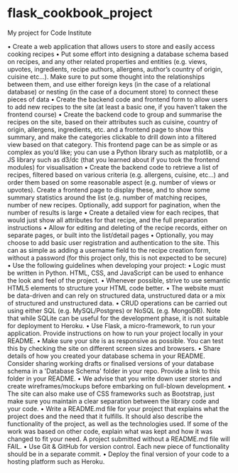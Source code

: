 # flask_cookbook_project
My project for Code Institute 

•	Create a web application that allows users to store and easily access cooking recipes
•	Put some effort into designing a database schema based on recipes, and any other related properties and entities (e.g. views, upvotes, ingredients, recipe authors, allergens, author’s country of origin, cuisine etc…). Make sure to put some thought into the relationships between them, and use either foreign keys (in the case of a relational database) or nesting (in the case of a document store) to connect these pieces of data
•	Create the backend code and frontend form to allow users to add new recipes to the site (at least a basic one, if you haven’t taken the frontend course)
•	Create the backend code to group and summarise the recipes on the site, based on their attributes such as cuisine, country of origin, allergens, ingredients, etc. and a frontend page to show this summary, and make the categories clickable to drill down into a filtered view based on that category. This frontend page can be as simple or as complex as you’d like; you can use a Python library such as matplotlib, or a JS library such as d3/dc (that you learned about if you took the frontend modules) for visualisation
•	Create the backend code to retrieve a list of recipes, filtered based on various criteria (e.g. allergens, cuisine, etc…) and order them based on some reasonable aspect (e.g. number of views or upvotes). Create a frontend page to display these, and to show some summary statistics around the list (e.g. number of matching recipes, number of new recipes. Optionally, add support for pagination, when the number of results is large
•	Create a detailed view for each recipes, that would just show all attributes for that recipe, and the full preparation instructions
•	Allow for editing and deleting of the recipe records, either on separate pages, or built into the list/detail pages
•	Optionally, you may choose to add basic user registration and authentication to the site. This can as simple as adding a username field to the recipe creation form, without a password (for this project only, this is not expected to be secure)
•	Use the following guidelines when developing your project:
•	Logic must be written in Python. HTML, CSS, and JavaScript can be used to enhance the look and feel of the project.
•	Whenever possible, strive to use semantic HTML5 elements to structure your HTML code better.
•	The website must be data-driven and can rely on structured data, unstructured data or a mix of structured and unstructured data. 
•	CRUD operations can be carried out using either SQL (e.g. MySQL/Postgres) or NoSQL (e.g. MongoDB). Note that while SQLite can be useful for the development phase, it is not suitable for deployment to Heroku.
•	Use Flask, a micro-framework, to run your application. Provide instructions on how to run your project locally in your README.
•	Make sure your site is as responsive as possible. You can test this by checking the site on different screen sizes and browsers.
•	Share details of how you created your database schema in your README. Consider sharing working drafts or finalised versions of your database schema in a 'Database Schema' folder in your repo. Provide a link to this folder in your README.
•	We advise that you write down user stories and create wireframes/mockups before embarking on full-blown development.
•	The site can also make use of CSS frameworks such as Bootstrap, just make sure you maintain a clear separation between the library code and your code.
•	Write a README.md file for your project that explains what the project does and the need that it fulfills. It should also describe the functionality of the project, as well as the technologies used. If some of the work was based on other code, explain what was kept and how it was changed to fit your need. A project submitted without a README.md file will FAIL.
•	Use Git & GitHub for version control. Each new piece of functionality should be in a separate commit.
•	Deploy the final version of your code to a hosting platform such as Heroku.
